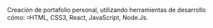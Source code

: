 Creación de portafolio personal, utilizando herramientas de desarrollo cómo:
◽HTML, CSS3, React, JavaScript, Node.Js.
